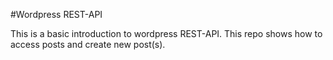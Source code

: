 #Wordpress REST-API

This is a basic introduction to wordpress REST-API. This repo shows how to access posts and create new post(s).
